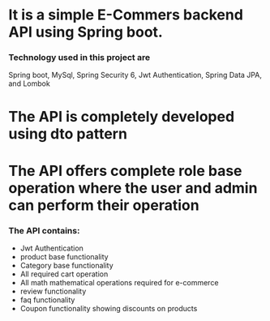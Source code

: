 # It is a simple E-Commers backend API using Spring boot.



### Technology used in this project are
Spring boot, MySql, Spring Security 6, Jwt Authentication, Spring Data JPA, and Lombok

# The API is completely developed using dto pattern

# The API offers complete role base operation where the user and admin can perform their operation

### The API contains:
* Jwt Authentication
* product base  functionality
* Category base functionality
* All required cart operation
* All math mathematical operations required for e-commerce
* review functionality
* faq functionality
* Coupon functionality showing  discounts on products
